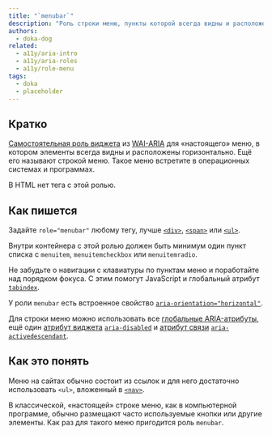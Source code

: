 ```yaml
---
title: "`menubar`"
description: "Роль строки меню, пункты которой всегда видны и расположены горизонтально как в программе."
authors:
  - doka-dog
related:
  - a11y/aria-intro
  - a11y/aria-roles
  - a11y/role-menu
tags:
  - doka
  - placeholder
---
```


## Кратко

[Самостоятельная роль виджета](/a11y/aria-roles/#roli-vidzhetov) из [WAI-ARIA](/a11y/aria-intro/#specifikaciya) для «настоящего» меню, в котором элементы всегда видны и расположены горизонтально. Ещё его называют строкой меню. Такое меню встретите в операционных системах и программах.

В HTML нет тега с этой ролью.

## Как пишется

Задайте `role="menubar"` любому тегу, лучше [`<div>`](/html/div/), [`<span>`](/html/span/) или [`<ul>`](/html/ul/).

Внутри контейнера с этой ролью должен быть минимум один пункт списка с `menuitem`, `menuitemcheckbox` или `menuitemradio`.

Не забудьте о навигации с клавиатуры по пунктам меню и поработайте над порядком фокуса. С этим помогут JavaScript и глобальный атрибут [`tabindex`](/html/global-attrs/#tabindex).

У роли `menubar` есть встроенное свойство [`aria-orientation="horizontal"`](/a11y/aria-orientation/).

Для строки меню можно использовать все [глобальные ARIA-атрибуты](/a11y/aria-attrs/#globalnye-atributy), ещё один [атрибут виджета](/a11y/aria-attrs/#atributy-vidzhetov) [`aria-disabled`](/a11y/aria-disabled/) и [атрибут связи](/a11y/aria-attrs/#atributy-svyazi) [`aria-activedescendant`](/a11y/aria-activedescendant/).

## Как это понять

Меню на сайтах обычно состоит из ссылок и для него достаточно использовать `<ul>`, вложенный в [`<nav>`](/html/nav/).

В классической, «настоящей» строке меню, как в компьютерной программе, обычно размещают часто используемые кнопки или другие элементы. Как раз для такого меню пригодится роль `menubar`.
